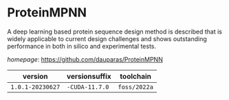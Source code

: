# ProteinMPNN

A deep learning based protein sequence design method is  described that is widely applicable to current design challenges and shows  outstanding performance in both in silico and experimental tests.

*homepage*: <https://github.com/dauparas/ProteinMPNN>

version | versionsuffix | toolchain
--------|---------------|----------
``1.0.1-20230627`` | ``-CUDA-11.7.0`` | ``foss/2022a``

